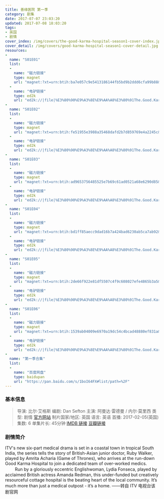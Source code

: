 ```yaml
---
title: 善缘医院 第一季
category: 剧集
date: 2017-07-07 23:03:20
updated: 2017-07-08 18:03:20
tags:
- 英国
- 剧情
cover_index: /img/covers/the-good-karma-hospital-season1-cover-index.jpg
cover_detail: /img/covers/good-karma-hospital-season1-cover-detail.jpg
resources:
-
  name: "S01E01"
  list:
  -
    name: "磁力链接"
    type: magnet
    url: "magnet:?xt=urn:btih:ba7e057c9e5413186144fb5bd9b2ddd6cfa99b88&tr=http://tracker.openbittorrent.com/announce&tr=udp://tracker.openbittorrent.com:80/announce&tr=udp://tr.cili001.com:6666/announce&tr=http://tracker.publicbt.com/announce&tr=udp://open.demonii.com:1337&tr=udp://tracker.opentrackr.org:1337/announce&tr=http://tr.cili001.com:6666/announce"
  -
    name: "电驴链接"
    type: ed2k
    url: "ed2k://|file|%E3%80%90%E9%A3%8E%E9%AA%A8%E3%80%91The.Good.Karma.Hospital.S01E01.720p.HDTV.x264-ORGANiC_x264.mp4|486603010|2f906b93f9a7e7b119039dd4eda563bf|h=kz445cdh7efyrufytzucfcb2mwqrp6jt|/"
-
  name: "S01E02"
  list:
  -
    name: "磁力链接"
    type: magnet
    url: "magnet:?xt=urn:btih:fe51955e3988a35468dafd2b7d859769e4a2245c&tr=http://tracker.openbittorrent.com/announce&tr=udp://tracker.openbittorrent.com:80/announce&tr=udp://tr.cili001.com:6666/announce&tr=http://tracker.publicbt.com/announce&tr=udp://open.demonii.com:1337&tr=udp://tracker.opentrackr.org:1337/announce&tr=http://tr.cili001.com:6666/announce"
  -
    name: "电驴链接"
    type: ed2k
    url: "ed2k://|file|%E3%80%90%E9%A3%8E%E9%AA%A8%E3%80%91The.Good.Karma.Hospital.S01E02.720p.HDTV.x264-ORGANiC_x264.mp4|515406776|d02e18c28467deb4d00526eb1fb6c706|h=mnpwpgvdffa4zwqti5kyyhacdnwutfyy|/"
-
  name: "S01E03"
  list:
  -
    name: "磁力链接"
    type: magnet
    url: "magnet:?xt=urn:btih:ad9653756485525e7b69c61ad0521a68e6290d85&tr=http://tracker.openbittorrent.com/announce&tr=udp://tracker.openbittorrent.com:80/announce&tr=udp://tr.cili001.com:6666/announce&tr=http://tracker.publicbt.com/announce&tr=udp://open.demonii.com:1337&tr=udp://tracker.opentrackr.org:1337/announce&tr=http://tr.cili001.com:6666/announce"
  -
    name: "电驴链接"
    type: ed2k
    url: "ed2k://|file|%E3%80%90%E9%A3%8E%E9%AA%A8%E3%80%91The.Good.Karma.Hospital.S01E03.720p.HDTV.x264-ORGANiC_x264.mp4|581267238|fe34a85c037f7dbc8969b9eb691552b5|h=y3kdjcmcf3nuaptrrwsel37cwhnxb2mh|/"
-
  name: "S01E04"
  list:
  -
    name: "磁力链接"
    type: magnet
    url: "magnet:?xt=urn:btih:bd1ff85aecc9dad16b7a424bad6230ab5ca7ab92&tr=http://tracker.openbittorrent.com/announce&tr=udp://tracker.openbittorrent.com:80/announce&tr=udp://tr.cili001.com:6666/announce&tr=http://tracker.publicbt.com/announce&tr=udp://open.demonii.com:1337&tr=udp://tracker.opentrackr.org:1337/announce&tr=http://tr.cili001.com:6666/announce"
  -
    name: "电驴链接"
    type: ed2k
    url: "ed2k://|file|%E3%80%90%E9%A3%8E%E9%AA%A8%E3%80%91The.Good.Karma.Hospital.S01E04.V2.720p.HDTV.x264-ORGANiC_x264.mp4|511831608|26d83a458c758dfe97e74da3a8aea97a|h=qjpd66luqhxsvablhgpbus2voitnyivb|/"
-
  name: "S01E05"
  list:
  -
    name: "磁力链接"
    type: magnet
    url: "magnet:?xt=urn:btih:2de66f922e81df5507c4f9c608027efe4865b3a5&tr=http://tracker.openbittorrent.com/announce&tr=udp://tracker.openbittorrent.com:80/announce&tr=udp://tr.cili001.com:6666/announce&tr=http://tracker.publicbt.com/announce&tr=udp://open.demonii.com:1337&tr=udp://tracker.opentrackr.org:1337/announce&tr=http://tr.cili001.com:6666/announce"
  -
    name: "电驴链接"
    type: ed2k
    url: "ed2k://|file|%E3%80%90%E9%A3%8E%E9%AA%A8%E3%80%91The.Good.Karma.Hospital.S01E05.720p.HDTV.x264-ORGANiC_x264.mp4|537796377|082bcd1ad4409efeed471a2926e89c49|h=ij6peojthzxmim2pmy7g7dkwvbz2dlr4|/"
-
  name: "S01E06"
  list:
  -
    name: "磁力链接"
    type: magnet
    url: "magnet:?xt=urn:btih:1539ab04009e6970a19dc54c4bcad48880ef831a&tr=http://tracker.openbittorrent.com/announce&tr=udp://tracker.openbittorrent.com:80/announce&tr=udp://tr.cili001.com:6666/announce&tr=http://tracker.publicbt.com/announce&tr=udp://open.demonii.com:1337&tr=udp://tracker.opentrackr.org:1337/announce&tr=http://tr.cili001.com:6666/announce"
  -
    name: "电驴链接"
    type: ed2k
    url: "ed2k://|file|%E3%80%90%E9%A3%8E%E9%AA%A8%E3%80%91The.Good.Karma.Hospital.S01E06.720p.HDTV.x264-ORGANiC_x264.mp4|503510157|f17ce66011c2478c15f9c815d7e5e632|h=pica4vcvxn6ogjf3dqpsppk2a7nps5w6|/"
-
  name: "第一季合集"
  list:
  -
    name: "百度网盘"
    type: baidupan
    url: "https://pan.baidu.com/s/1boI64FX#list/path=%2F"
---
```


### 基本信息

>导演: 比尔·艾格斯
编剧: Dan Sefton
主演: 阿曼达·雷德曼 / 内尔·莫里西
类型: 剧情
[官方网站](http://www.itv.com/presscentre/content/good-karma-hospital)
制片国家/地区: 英国
语言: 英语
首播: 2017-02-05(英国)
集数: 6
单集片长: 45分钟
[IMDB 链接](http://www.imdb.com/title/tt6441720)
[豆瓣链接](https://movie.douban.com/subject/26968761/)

### 剧情简介

ITV's new six-part medical drama is set in a coastal town in tropical South India, the series tells the story of British-Asian junior doctor, Ruby Walker, played by Amrita Acharia (Game of Thrones), who arrives at the run-down Good Karma Hospital to join a dedicated team of over-worked medics. 
　　 
Run by a gloriously eccentric Englishwoman, Lydia Fonseca, played by acclaimed British actress Amanda Redman, this under-funded but creatively resourceful cottage hospital is the beating heart of the local community. It’s much more than just a medical outpost - it’s a home. ——转自 ITV 电视台该剧官网
